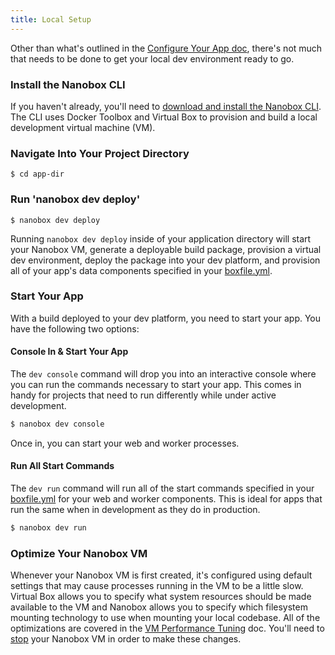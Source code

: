```yaml
---
title: Local Setup
---
```


Other than what's outlined in the [Configure Your App doc](/getting-started/configure-app/), there's not much that needs to be done to get your local dev environment ready to go.

### Install the Nanobox CLI
If you haven't already, you'll need to [download and install the Nanobox CLI](/getting-started/install-nanobox/). The CLI uses Docker Toolbox and Virtual Box to provision and build a local development virtual machine (VM).

### Navigate Into Your Project Directory
```shell
$ cd app-dir
```

### Run 'nanobox dev deploy'
```shell
$ nanobox dev deploy
```

Running `nanobox dev deploy` inside of your application directory will start your Nanobox VM, generate a deployable build package, provision a virtual dev environment, deploy the package into your dev platform, and provision all of your app's data components specified in your [boxfile.yml](/app-config/boxfile/).


### Start Your App
With a build deployed to your dev platform, you need to start your app. You have the following two options:

#### Console In & Start Your App
The `dev console` command will drop you into an interactive console where you can run the commands necessary to start your app. This comes in handy for projects that need to run differently while under active development.

```bash
$ nanobox dev console
```

Once in, you can start your web and worker processes.

#### Run All Start Commands
The `dev run` command will run all of the start commands specified in your [boxfile.yml](/app-config/boxfile/) for your web and worker components. This is ideal for apps that run the same when in development as they do in production.

```bash
$ nanobox dev run
```

### Optimize Your Nanobox VM <span class='rec'></span>
Whenever your Nanobox VM is first created, it's configured using default settings that may cause processes running in the VM to be a little slow. Virtual Box allows you to specify what system resources should be made available to the VM and Nanobox allows you to specify which filesystem mounting technology to use when mounting your local codebase. All of the optimizations are covered in the [VM Performance Tuning](/local-dev/vm-performance/) doc. You'll need to [stop](/cli/stop/) your Nanobox VM in order to make these changes.
